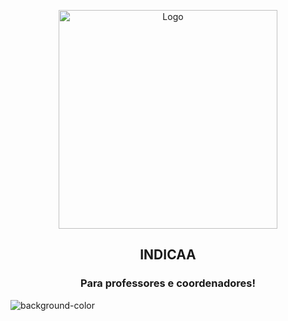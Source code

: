 <p align="center">
  <img src="https://i.ibb.co/BPCtH3b/logo-projeto01-Prancheta-1.png" height="350px" alt="Logo">
</p>
<h2 align="center"> INDICAA </h2>
<h3 align="center">Para professores e coordenadores!</h3>

![background-color](#f0f0f0)
